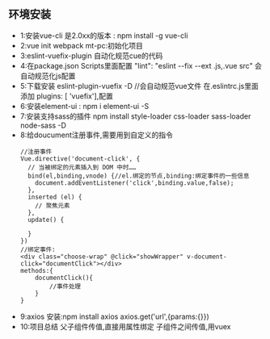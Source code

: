 ## 环境安装
- 1:安装vue-cli 是2.0xx的版本 : npm install -g vue-cli
- 2:vue init webpack mt-pc:初始化项目
- 3:eslint-vuefix-plugin 自动化规范cue的代码
- 4:在package.json Scripts里面配置  "lint": "eslint --fix --ext .js,.vue src" 会自动规范化js配置
- 5:下载安装 eslint-plugin-vuefix -D //会自动规范vue文件  在.eslintrc.js里面添加  plugins: [ 'vuefix'],配置
- 6:安装element-ui : npm i element-ui -S
- 7:安装支持sass的插件 npm install style-loader css-loader sass-loader node-sass -D
- 8:给doucument注册事件,需要用到自定义的指令
	```
	//注册事件
	Vue.directive('document-click', {
	  // 当被绑定的元素插入到 DOM 中时……
	  bind(el,binding,vnode) {//el.绑定的节点,binding:绑定事件的一些信息
	    document.addEventListener('click',binding.value,false);
	  },
	  inserted (el) {
	    // 聚焦元素
	  },
	  update() {
	
	  }
	})
	//绑定事件:
	<div class="choose-wrap" @click="showWrapper" v-document-click="documentClick"></div>
	methods:{
		documentClick(){
			//事件处理
		}
	}
	```
- 9:axios
	安装:npm install axios
	axios.get('url',{params:{}})
- 10:项目总结
	父子组件传值,直接用属性绑定
	子组件之间传值,用vuex